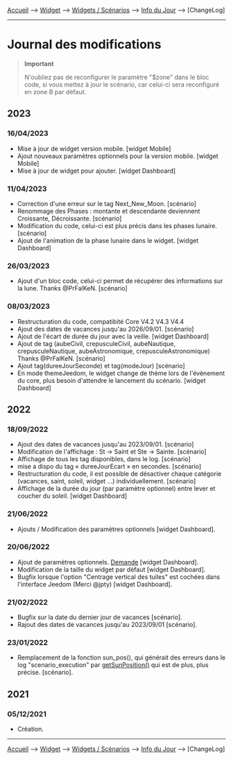 <a href="{{site.url}}/documentation">Accueil</a> --> <a href="{{site.url}}/documentation/{{site.widget}}">Widget</a> --> <a href="{{site.url}}/documentation/{{site.widget}}/fr_FR/widget_scenario">Widgets / Scénarios</a> --> <a href="{{site.url}}/documentation/{{site.widget}}/fr_FR/widget_scenario/info_du_jour">Info du Jour</a> --> [ChangeLog]

--------------------

# Journal des modifications

> **Important**
>
> N'oubliez pas de reconfigurer le paramètre "$zone" dans le bloc code, si vous mettez à jour le scénario, car celui-ci sera reconfiguré en zone B par défaut.
     
## 2023
### 16/04/2023
  - Mise à jour de widget version mobile. [widget Mobile]
  - Ajout nouveaux paramètres optionnels pour la version mobile. [widget Mobile]
  - Mise à jour de widget pour ajouter. [widget Dashboard]
### 11/04/2023
  - Correction d'une erreur sur le tag Next_New_Moon. [scénario]
  - Renommage des Phases : montante et descendante deviennent Croissante, Décroissante.  [scénario]
  - Modification du code, celui-ci est plus précis dans les phases lunaire.  [scénario]
  - Ajout de l'animation de la phase lunaire dans le widget. [widget Dashboard]
### 26/03/2023
  - Ajout d'un bloc code, celui-ci permet de récupérer des informations sur la lune. Thanks @PrFalKeN.  [scénario]
### 08/03/2023
  - Restructuration du code, compatibité Core V4.2 V4.3 V4.4
  - Ajout des dates de vacances jusqu'au 2026/09/01. [scénario]
  - Ajout de l'écart de durée du jour avec la veille. [widget Dashboard]
  - Ajout de tag (aubeCivil, crepusculeCivil, aubeNautique, crepusculeNautique, aubeAstronomique, crepusculeAstronomique) Thanks @PrFalKeN.  [scénario]
  - Ajout tag(dureeJourSeconde) et tag(modeJour) [scénario]
  - En mode themeJeedom, le widget change de thème lors de l'évènement du core, plus besoin d'attendre le lancement du scénario. [widget Dashboard]
  
## 2022

### 18/09/2022
  - Ajout des dates de vacances jusqu'au 2023/09/01. [scénario]
  - Modification de l'affichage : St -> Saint et Ste -> Sainte. [scénario]
  - Affichage de tous les tag disponibles, dans le log. [scénario]
  - mise a dispo du tag « dureeJourEcart » en secondes. [scénario]
  - Restructuration du code, il est possible de désactiver chaque catégorie (vacances, saint, soleil, widget ...) individuellement. [scénario]
  - Affichage de la durée du jour (par paramètre optionnel) entre lever et coucher du soleil. [widget Dashboard]
### 21/06/2022
- Ajouts / Modification des paramètres optionnels [widget Dashboard].
### 20/06/2022
- Ajout de paramètres optionnels. [Demande](https://community.jeedom.com/t/widget-perso-info-du-jour/86118) [widget Dashboard].
- Modification de la taille du widget par défaut [widget Dashboard].
- Bugfix lorsque l'option "Centrage vertical des tuiles" est cochées dans l'interface Jeedom (Merci @jpty) [widget Dashboard].
### 21/02/2022
- Bugfix sur la date du dernier jour de vacances [scénario].
- Rajout des dates de vacances jusqu'au 2023/09/01 [scénario].
### 23/01/2022
- Remplacement de la fonction sun_pos(), qui générait des erreurs dans le log "scenario_execution" par [getSunPosition()](https://github.com/KiboOst/php-sunPos/blob/master/phpSunPos.php) qui est de plus, plus précise. [scénario].

## 2021

### 05/12/2021
- Création.








-------------------------------

<a href="{{site.url}}/documentation">Accueil</a> --> <a href="{{site.url}}/documentation/{{site.widget}}">Widget</a> --> <a href="{{site.url}}/documentation/{{site.widget}}/fr_FR/widget_scenario">Widgets / Scénarios</a> --> <a href="{{site.url}}/documentation/{{site.widget}}/fr_FR/widget_scenario/info_du_jour">Info du Jour</a> --> [ChangeLog]